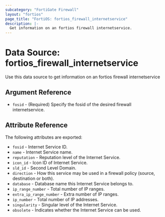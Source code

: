 ```yaml
---
subcategory: "FortiGate Firewall"
layout: "fortios"
page_title: "FortiOS: fortios_firewall_internetservice"
description: |-
  Get information on an fortios firewall internetservice.
---
```


# Data Source: fortios_firewall_internetservice
Use this data source to get information on an fortios firewall internetservice

## Argument Reference

* `fosid` - (Required) Specify the fosid of the desired firewall internetservice.

## Attribute Reference

The following attributes are exported:

* `fosid` - Internet Service ID.
* `name` - Internet Service name.
* `reputation` - Reputation level of the Internet Service.
* `icon_id` - Icon ID of Internet Service.
* `sld_id` - Second Level Domain.
* `direction` - How this service may be used in a firewall policy (source, destination or both).
* `database` - Database name this Internet Service belongs to.
* `ip_range_number` - Total number of IP ranges.
* `extra_ip_range_number` - Extra number of IP ranges.
* `ip_number` - Total number of IP addresses.
* `singularity` - Singular level of the Internet Service.
* `obsolete` - Indicates whether the Internet Service can be used.

